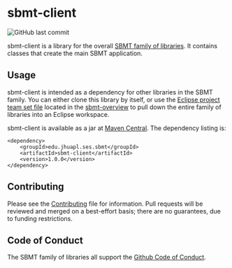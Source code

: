 # sbmt-client

![GitHub last commit](https://img.shields.io/github/last-commit/NASA-Planetary-Science/sbmt-client)

sbmt-client is a library for the overall [SBMT family of libraries](https://github.com/orgs/NASA-Planetary-Science/teams/sbmt/repositories). It contains classes that create the main SBMT application.


## Usage

sbmt-client is intended as a dependency for other libraries in the SBMT family.  You can either clone this library by itself, or use the [Eclipse project team set file](https://github.com/orgs/NASA-Planetary-Science/teams/sbmt/repositories/sbmt-overview/teamProjectSet.psf) located in the [sbmt-overview](https://github.com/orgs/NASA-Planetary-Science/teams/sbmt/repositories/sbmt-overview) to pull down the entire family of libraries into an Eclipse workspace.

sbmt-client is available as a jar at [Maven Central](https://central.sonatype.com/artifact/edu.jhuapl.ses/sbmt-client).  The dependency listing is:

```
<dependency>
    <groupId>edu.jhuapl.ses.sbmt</groupId>
    <artifactId>sbmt-client</artifactId>
    <version>1.0.0</version>
</dependency>
```


## Contributing

Please see the [Contributing](Contributing.md) file for information. Pull requests will be reviewed and merged on a best-effort basis; there are no guarantees, due to funding restrictions.

## Code of Conduct

The SBMT family of libraries all support the [Github Code of Conduct](https://docs.github.com/en/site-policy/github-terms/github-community-code-of-conduct).


